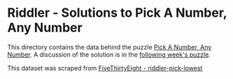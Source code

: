 # Riddler - Solutions to Pick A Number, Any Number

This directory contains the data behind the puzzle [Pick A Number, Any Number](https://fivethirtyeight.com/features/pick-a-number-any-number/). A discussion of the solution is in the [following week's puzzle](https://fivethirtyeight.com/features/is-this-bathroom-occupied/).

This dataset was scraped from [FiveThirtyEight - riddler-pick-lowest](https://github.com/fivethirtyeight/data/tree/master/riddler-pick-lowest)